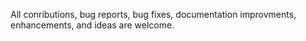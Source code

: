 All conributions, bug reports, bug fixes, documentation improvments, enhancements, and ideas are welcome.
